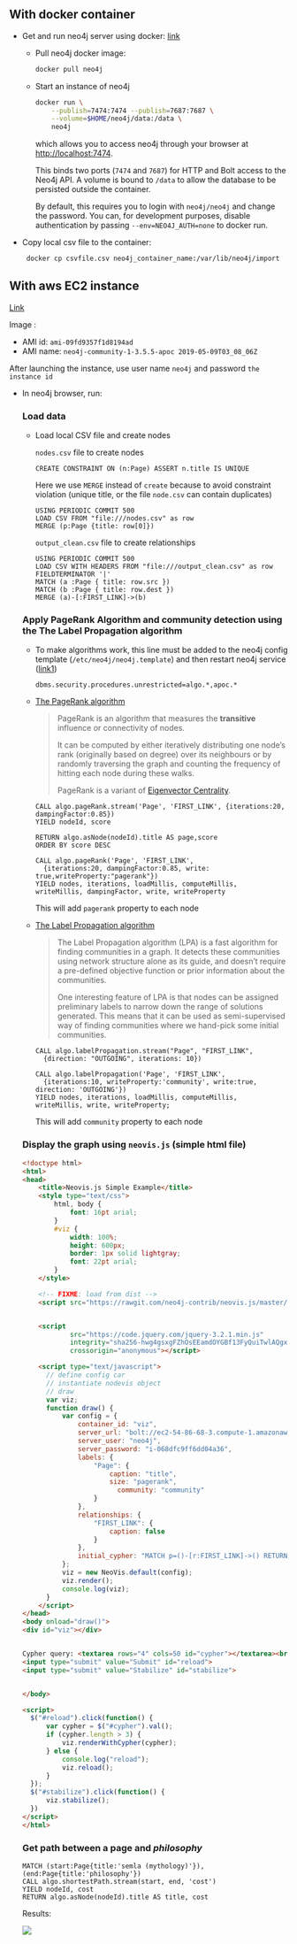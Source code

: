 ## With docker container

* Get and run neo4j server using docker: [link](https://hub.docker.com/_/neo4j)

  * Pull neo4j docker image:

    ```bash
    docker pull neo4j
    ```

  * Start an instance of neo4j

    ```bash
    docker run \
        --publish=7474:7474 --publish=7687:7687 \
        --volume=$HOME/neo4j/data:/data \
        neo4j
    ```

    which allows you to access neo4j through your browser at [http://localhost:7474](http://localhost:7474/).

    This binds two ports (`7474` and `7687`) for HTTP and Bolt access to the Neo4j API. A volume is bound to `/data` to allow the database to be persisted outside the container.

    By default, this requires you to login with `neo4j/neo4j` and change the password. You can, for development purposes, disable authentication by passing `--env=NEO4J_AUTH=none` to docker run.

* Copy local csv file to the container:

  ```bash
   docker cp csvfile.csv neo4j_container_name:/var/lib/neo4j/import
  ```

## With aws EC2 instance

[Link](https://neo4j.com/developer/neo4j-cloud-aws-ec2-ami/)

Image : 

* AMI id: `ami-09fd9357f1d8194ad`
* AMI name: `neo4j-community-1-3.5.5-apoc 2019-05-09T03_08_06Z`

After launching the instance, use user name `neo4j` and password `the instance id`

* In neo4j browser, run:

  ### Load data
  
  * Load local CSV file and create nodes

    `nodes.csv` file to create nodes
  
    ```
    CREATE CONSTRAINT ON (n:Page) ASSERT n.title IS UNIQUE
    ```
  
    Here we use `MERGE` instead of `create` because to avoid constraint violation (unique title, or the file `node.csv` can contain duplicates)
  
    ```
    USING PERIODIC COMMIT 500
    LOAD CSV FROM "file:///nodes.csv" as row
    MERGE (p:Page {title: row[0]})
    ```
  
    `output_clean.csv` file to create relationships
  
    ```
    USING PERIODIC COMMIT 500
    LOAD CSV WITH HEADERS FROM "file:///output_clean.csv" as row FIELDTERMINATOR '|'
    MATCH (a :Page { title: row.src })
    MATCH (b :Page { title: row.dest })
    MERGE (a)-[:FIRST_LINK]->(b)
    ```
  
    
  
  ### Apply PageRank Algorithm and community detection using the The Label Propagation algorithm
  
  * To make algorithms work, this line must be added to the neo4j config template (`/etc/neo4j/neo4j.template`) and then restart neo4j service ([link1](https://stackoverflow.com/questions/48773505/neo4j-install-apoc-and-graph-algorithms-neo-clienterror-procedure-procedureregis))
  
    ```
    dbms.security.procedures.unrestricted=algo.*,apoc.*
    ```
  
  * [The PageRank algorithm](https://neo4j.com/docs/graph-algorithms/current/algorithms/page-rank/)
  
    >PageRank is an algorithm that measures the **transitive** influence or connectivity of nodes.
    >
    >It can be computed by either iteratively distributing one node’s rank (originally based on degree) over its neighbours or by randomly traversing the graph and counting the frequency of hitting each node during these walks.
    >
    >PageRank is a variant of [Eigenvector Centrality](https://neo4j.com/docs/graph-algorithms/current/algorithms/eigenvector-centrality/).
  
    ```
    CALL algo.pageRank.stream('Page', 'FIRST_LINK', {iterations:20, dampingFactor:0.85})
    YIELD nodeId, score
    
    RETURN algo.asNode(nodeId).title AS page,score
    ORDER BY score DESC
    ```
  
    ```
    CALL algo.pageRank('Page', 'FIRST_LINK',
      {iterations:20, dampingFactor:0.85, write: true,writeProperty:"pagerank"})
    YIELD nodes, iterations, loadMillis, computeMillis, writeMillis, dampingFactor, write, writeProperty
    ```
  
    This will add `pagerank` property to each node
  
  * [The Label Propagation algorithm](https://neo4j.com/docs/graph-algorithms/current/algorithms/label-propagation/)
  
    > The Label Propagation algorithm (LPA) is a fast algorithm for finding communities in a graph. It detects these communities using network structure alone as its guide, and doesn’t require a pre-defined objective function or prior information about the communities.
    >
    > One interesting feature of LPA is that nodes can be assigned preliminary labels to narrow down the range of solutions generated. This means that it can be used as semi-supervised way of finding communities where we hand-pick some initial communities.
  
    ```
    CALL algo.labelPropagation.stream("Page", "FIRST_LINK",
      {direction: "OUTGOING", iterations: 10})
    ```
  
    ```
    CALL algo.labelPropagation('Page', 'FIRST_LINK',
      {iterations:10, writeProperty:'community', write:true, direction: 'OUTGOING'})
    YIELD nodes, iterations, loadMillis, computeMillis, writeMillis, write, writeProperty;
    ```
  
    This will add `community` property to each node
  
  ### Display the graph using `neovis.js` (simple html file)
  
  ```html
  <!doctype html>
  <html>
  <head>
      <title>Neovis.js Simple Example</title>
      <style type="text/css">
          html, body {
              font: 16pt arial;
          }
          #viz {
              width: 100%;
              height: 600px;
              border: 1px solid lightgray;
              font: 22pt arial;
          }
      </style>
  
      <!-- FIXME: load from dist -->
      <script src="https://rawgit.com/neo4j-contrib/neovis.js/master/dist/neovis.js"></script>
  
  
      <script
              src="https://code.jquery.com/jquery-3.2.1.min.js"
              integrity="sha256-hwg4gsxgFZhOsEEamdOYGBf13FyQuiTwlAQgxVSNgt4="
              crossorigin="anonymous"></script>
  
      <script type="text/javascript">
  		// define config car
  		// instantiate nodevis object
  		// draw
  		var viz;
  		function draw() {
  			var config = {
  				container_id: "viz",
  				server_url: "bolt://ec2-54-86-68-3.compute-1.amazonaws.com:7687",
  				server_user: "neo4j",
  				server_password: "i-068dfc9ff6dd04a36",
  				labels: {
  					"Page": {
  						caption: "title",
  						size: "pagerank",
                          community: "community"
  					}
  				},
  				relationships: {
  					"FIRST_LINK": {
  						caption: false
  					}
  				},
  				initial_cypher: "MATCH p=()-[r:FIRST_LINK]->() RETURN p"
  			};
  			viz = new NeoVis.default(config);
  			viz.render();
  			console.log(viz);
  		}
      </script>
  </head>
  <body onload="draw()">
  <div id="viz"></div>
  
  
  Cypher query: <textarea rows="4" cols=50 id="cypher"></textarea><br>
  <input type="submit" value="Submit" id="reload">
  <input type="submit" value="Stabilize" id="stabilize">
  
  
  </body>
  
  <script>
  	$("#reload").click(function() {
  		var cypher = $("#cypher").val();
  		if (cypher.length > 3) {
  			viz.renderWithCypher(cypher);
  		} else {
  			console.log("reload");
  			viz.reload();
  		}
  	});
  	$("#stabilize").click(function() {
  		viz.stabilize();
  	})
  </script>
  </html>
  ```
  
  
  
  ### Get path between a page and *philosophy*
  
  ```
  MATCH (start:Page{title:'semla (mythology)'}), (end:Page{title:'philosophy'})
  CALL algo.shortestPath.stream(start, end, 'cost')
  YIELD nodeId, cost
  RETURN algo.asNode(nodeId).title AS title, cost
  ```
  
  Results:
  
  ![](./path.png)
  
  

